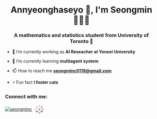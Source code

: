 <h1 align="center">Annyeonghaseyo 👋, I'm Seongmin 👨🏻‍💻</h1>
<h3 align="center">A mathematics and statistics student from University of Toronto 🍁</h3>

- 🔭 I’m currently working as **AI Reseacher at Yonsei University**

- 🌱 I’m currently learning **multiagent system**

- 📫 How to reach me **seongminc0119@gmail.com**

- ⚡ Fun fact **I foster cats**

<h3 align="left">Connect with me:</h3>
<p align="left">
<a href="https://linkedin.com/in/seongminc" target="blank"><img align="center" src="https://raw.githubusercontent.com/rahuldkjain/github-profile-readme-generator/master/src/images/icons/Social/linked-in-alt.svg" alt="seongminc" height="30" width="40" /></a>
<a href="https://public.tableau.com/app/profile/smchang" target="blank"><img align="center" src="tableau_icon.jpeg" alt="smchang" height="30" width="40" /></a>

